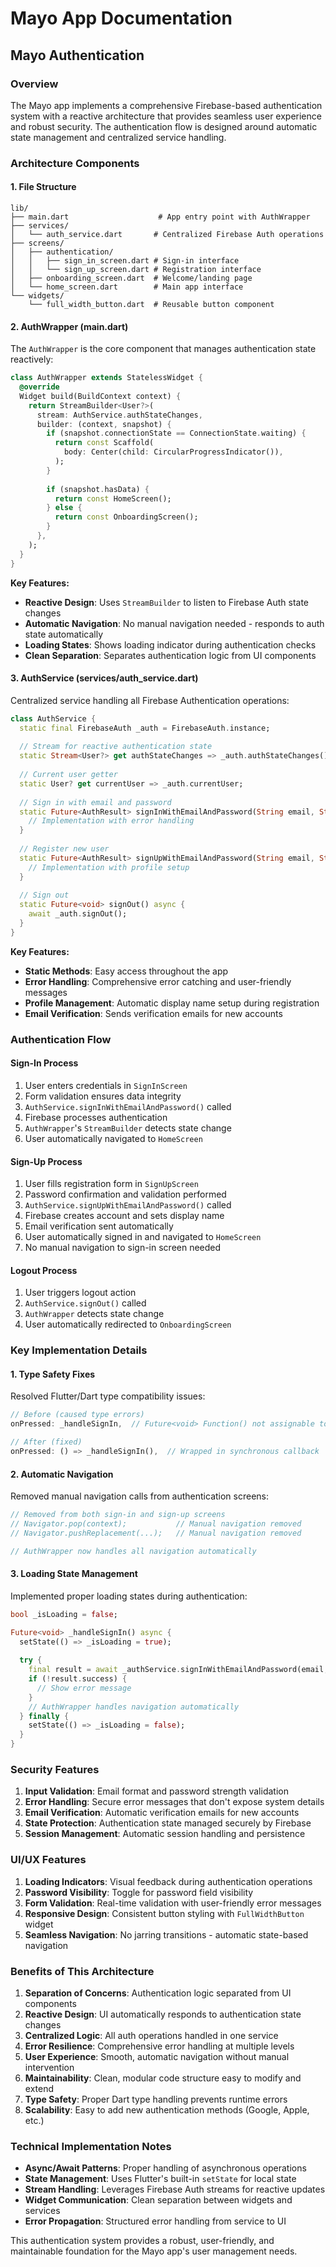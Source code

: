 # Mayo App Documentation

## Mayo Authentication

### Overview

The Mayo app implements a comprehensive Firebase-based authentication system with a reactive architecture that provides seamless user experience and robust security. The authentication flow is designed around automatic state management and centralized service handling.

### Architecture Components

#### 1. File Structure
```
lib/
├── main.dart                    # App entry point with AuthWrapper
├── services/
│   └── auth_service.dart       # Centralized Firebase Auth operations
├── screens/
│   ├── authentication/
│   │   ├── sign_in_screen.dart # Sign-in interface
│   │   └── sign_up_screen.dart # Registration interface
│   ├── onboarding_screen.dart  # Welcome/landing page
│   └── home_screen.dart        # Main app interface
└── widgets/
    └── full_width_button.dart  # Reusable button component
```

#### 2. AuthWrapper (main.dart)

The `AuthWrapper` is the core component that manages authentication state reactively:

```dart
class AuthWrapper extends StatelessWidget {
  @override
  Widget build(BuildContext context) {
    return StreamBuilder<User?>(
      stream: AuthService.authStateChanges,
      builder: (context, snapshot) {
        if (snapshot.connectionState == ConnectionState.waiting) {
          return const Scaffold(
            body: Center(child: CircularProgressIndicator()),
          );
        }
        
        if (snapshot.hasData) {
          return const HomeScreen();
        } else {
          return const OnboardingScreen();
        }
      },
    );
  }
}
```

**Key Features:**
- **Reactive Design**: Uses `StreamBuilder` to listen to Firebase Auth state changes
- **Automatic Navigation**: No manual navigation needed - responds to auth state automatically
- **Loading States**: Shows loading indicator during authentication checks
- **Clean Separation**: Separates authentication logic from UI components

#### 3. AuthService (services/auth_service.dart)

Centralized service handling all Firebase Authentication operations:

```dart
class AuthService {
  static final FirebaseAuth _auth = FirebaseAuth.instance;
  
  // Stream for reactive authentication state
  static Stream<User?> get authStateChanges => _auth.authStateChanges();
  
  // Current user getter
  static User? get currentUser => _auth.currentUser;
  
  // Sign in with email and password
  static Future<AuthResult> signInWithEmailAndPassword(String email, String password) async {
    // Implementation with error handling
  }
  
  // Register new user
  static Future<AuthResult> signUpWithEmailAndPassword(String email, String password, String displayName) async {
    // Implementation with profile setup
  }
  
  // Sign out
  static Future<void> signOut() async {
    await _auth.signOut();
  }
}
```

**Key Features:**
- **Static Methods**: Easy access throughout the app
- **Error Handling**: Comprehensive error catching and user-friendly messages
- **Profile Management**: Automatic display name setup during registration
- **Email Verification**: Sends verification emails for new accounts

### Authentication Flow

#### Sign-In Process
1. User enters credentials in `SignInScreen`
2. Form validation ensures data integrity
3. `AuthService.signInWithEmailAndPassword()` called
4. Firebase processes authentication
5. `AuthWrapper`'s `StreamBuilder` detects state change
6. User automatically navigated to `HomeScreen`

#### Sign-Up Process
1. User fills registration form in `SignUpScreen`
2. Password confirmation and validation performed
3. `AuthService.signUpWithEmailAndPassword()` called
4. Firebase creates account and sets display name
5. Email verification sent automatically
6. User automatically signed in and navigated to `HomeScreen`
7. No manual navigation to sign-in screen needed

#### Logout Process
1. User triggers logout action
2. `AuthService.signOut()` called
3. `AuthWrapper` detects state change
4. User automatically redirected to `OnboardingScreen`

### Key Implementation Details

#### 1. Type Safety Fixes

Resolved Flutter/Dart type compatibility issues:

```dart
// Before (caused type errors)
onPressed: _handleSignIn,  // Future<void> Function() not assignable to void Function()

// After (fixed)
onPressed: () => _handleSignIn(),  // Wrapped in synchronous callback
```

#### 2. Automatic Navigation

Removed manual navigation calls from authentication screens:

```dart
// Removed from both sign-in and sign-up screens
// Navigator.pop(context);           // Manual navigation removed
// Navigator.pushReplacement(...);   // Manual navigation removed

// AuthWrapper now handles all navigation automatically
```

#### 3. Loading State Management

Implemented proper loading states during authentication:

```dart
bool _isLoading = false;

Future<void> _handleSignIn() async {
  setState(() => _isLoading = true);
  
  try {
    final result = await _authService.signInWithEmailAndPassword(email, password);
    if (!result.success) {
      // Show error message
    }
    // AuthWrapper handles navigation automatically
  } finally {
    setState(() => _isLoading = false);
  }
}
```

### Security Features

1. **Input Validation**: Email format and password strength validation
2. **Error Handling**: Secure error messages that don't expose system details
3. **Email Verification**: Automatic verification emails for new accounts
4. **State Protection**: Authentication state managed securely by Firebase
5. **Session Management**: Automatic session handling and persistence

### UI/UX Features

1. **Loading Indicators**: Visual feedback during authentication operations
2. **Password Visibility**: Toggle for password field visibility
3. **Form Validation**: Real-time validation with user-friendly error messages
4. **Responsive Design**: Consistent button styling with `FullWidthButton` widget
5. **Seamless Navigation**: No jarring transitions - automatic state-based navigation

### Benefits of This Architecture

1. **Separation of Concerns**: Authentication logic separated from UI components
2. **Reactive Design**: UI automatically responds to authentication state changes
3. **Centralized Logic**: All auth operations handled in one service
4. **Error Resilience**: Comprehensive error handling at multiple levels
5. **User Experience**: Smooth, automatic navigation without manual intervention
6. **Maintainability**: Clean, modular code structure easy to modify and extend
7. **Type Safety**: Proper Dart type handling prevents runtime errors
8. **Scalability**: Easy to add new authentication methods (Google, Apple, etc.)

### Technical Implementation Notes

- **Async/Await Patterns**: Proper handling of asynchronous operations
- **State Management**: Uses Flutter's built-in `setState` for local state
- **Stream Handling**: Leverages Firebase Auth streams for reactive updates
- **Widget Communication**: Clean separation between widgets and services
- **Error Propagation**: Structured error handling from service to UI

This authentication system provides a robust, user-friendly, and maintainable foundation for the Mayo app's user management needs.